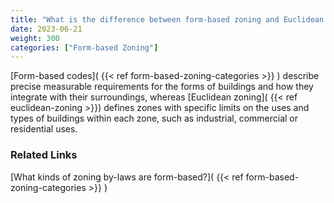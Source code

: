 ```yaml
---
title: "What is the difference between form-based zoning and Euclidean zoning?"
date: 2023-06-21
weight: 300
categories: ["Form-based Zoning"]
---
```

[Form-based codes]( {{< ref form-based-zoning-categories >}} ) describe precise measurable requirements for the forms of buildings and how they integrate with their surroundings, whereas [Euclidean zoning]( {{< ref euclidean-zoning >}}) defines zones with specific limits on the uses and types of buildings within each zone, such as industrial, commercial or residential uses. 

### Related Links

[What kinds of zoning by-laws are form-based?]( {{< ref form-based-zoning-categories >}} )
